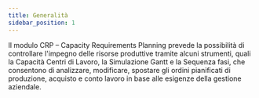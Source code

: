 ```yaml
---
title: Generalità
sidebar_position: 1
---
```


Il modulo CRP – Capacity Requirements Planning prevede la possibilità di controllare l'impegno delle risorse produttive tramite alcuni strumenti, quali la Capacità Centri di Lavoro, la Simulazione Gantt e la Sequenza fasi, che consentono di analizzare, modificare, spostare gli ordini pianificati di produzione, acquisto e conto lavoro in base alle esigenze della gestione aziendale.